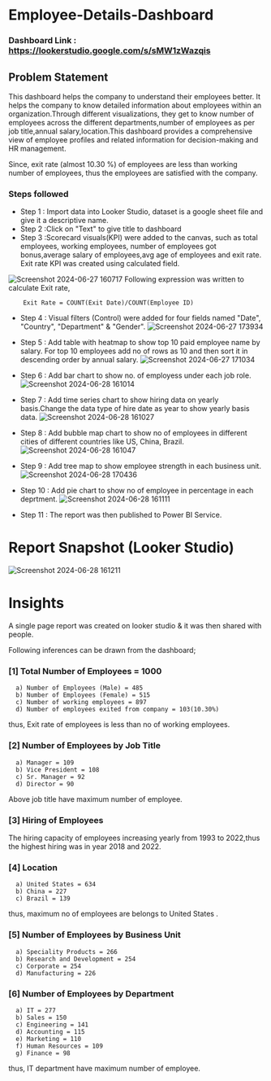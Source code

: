 # Employee-Details-Dashboard

### Dashboard Link : https://lookerstudio.google.com/s/sMW1zWazqis

## Problem Statement

This dashboard helps the company to understand their employees better. It helps the company to know detailed information about employees within an organization.Through different visualizations, they get to know number of employees across the different departments,number of employees as per job title,annual salary,location.This dashboard provides a comprehensive view of employee profiles and related information for decision-making and HR management.

Since, exit rate (almost 10.30 %) of employees are less than working number of employees, thus the employees are satisfied with the company. 




### Steps followed 

- Step 1 : Import data into Looker Studio, dataset is a google sheet file and give it a descriptive name.
- Step 2 :Click on "Text" to give title to dashboard
- Step 3 :Scorecard visuals(KPI) were added to the canvas, such as total employees, working employees, number of employees got bonus,average salary of employees,avg age of employees and exit rate.
         Exit rate KPI was created using calculated field.

![Screenshot 2024-06-27 160717](https://github.com/Smitamane25/Employee-Details-Dashboard/assets/171058471/4c2cc396-5adc-4eb2-8847-01b6f3ae9371)
  Following expression was written to calculate Exit rate,
        
        Exit Rate = COUNT(Exit Date)/COUNT(Employee ID)

- Step 4 :  Visual filters (Control) were added for four fields named "Date", "Country", "Department" & "Gender".
![Screenshot 2024-06-27 173934](https://github.com/Smitamane25/Smitamane25/assets/171058471/c557102b-2cdf-4034-8550-b12a021affc4)
- Step 5 : Add table with heatmap to show top 10 paid employee name by salary. For top 10 employees add no of rows as 10 and then sort it in descending order by annual salary.
![Screenshot 2024-06-27 171034](https://github.com/Smitamane25/Smitamane25/assets/171058471/36eacb83-c15d-4fdb-b762-649007171c7d)

- Step 6 : Add bar chart to show no. of employess under each job role.
![Screenshot 2024-06-28 161014](https://github.com/Smitamane25/Smitamane25/assets/171058471/cd5da1ea-069f-4469-b181-3f43143e24dd)
- Step 7 :  Add time series chart to show hiring data on yearly basis.Change the data type of hire date as year to show yearly basis data.
![Screenshot 2024-06-28 161027](https://github.com/Smitamane25/Smitamane25/assets/171058471/55ff45e6-9d73-4414-b170-ee99f9a13be3)
- Step 8 : Add bubble map chart to show no of employees in different cities of different countries like US, China, Brazil.
![Screenshot 2024-06-28 161047](https://github.com/Smitamane25/Smitamane25/assets/171058471/72c61a6a-dcb2-4587-a852-8876e5edd45c)

- Step 9 : Add tree map to show employee strength in each business unit.
![Screenshot 2024-06-28 170436](https://github.com/Smitamane25/Smitamane25/assets/171058471/afac09cd-f7d0-4177-9c10-3f502b1fd130)
           
- Step 10 : Add pie chart to show no of employee in percentage in each deprtment.
![Screenshot 2024-06-28 161111](https://github.com/Smitamane25/Smitamane25/assets/171058471/986baab9-9b26-4db8-afc1-58f345ace4d9)
 
 - Step 11 : The report was then published to Power BI Service.
 
 # Report Snapshot (Looker Studio)

 
![Screenshot 2024-06-28 161211](https://github.com/Smitamane25/Smitamane25/assets/171058471/f0782d50-d0f1-42bd-8a50-830800799dc5)

# Insights

A single page report was created on looker studio & it was then shared with people.

Following inferences can be drawn from the dashboard;

### [1] Total Number of Employees = 1000

      a) Number of Employees (Male) = 485 
      b) Number of Employees (Female) = 515
      c) Number of working employees = 897
      d) Number of employees exited from company = 103(10.30%)
thus, Exit rate of employees is less than no of working employees.
           
  
  ### [2] Number of Employees by Job Title
  
      a) Manager = 109
      b) Vice President = 108
      c) Sr. Manager = 92
      d) Director = 90
Above job title have maximum number of employee.

 ### [3] Hiring of Employees
 
 The hiring capacity of employees increasing yearly from 1993 to 2022,thus the highest hiring was in year 2018 and 2022.


 ### [4] Location

      a) United States = 634
      b) China = 227
      c) Brazil = 139
thus, maximum no of employees are belongs to United States .

### [5] Number of Employees by Business Unit
  
      a) Speciality Products = 266
      b) Research and Development = 254
      c) Corporate = 254
      d) Manufacturing = 226

### [6] Number of Employees by Department
  
      a) IT = 277
      b) Sales = 150
      c) Engineering = 141
      d) Accounting = 115
      e) Marketing = 110
      f) Human Resources = 109
      g) Finance = 98
thus, IT department have maximum number of employee.
